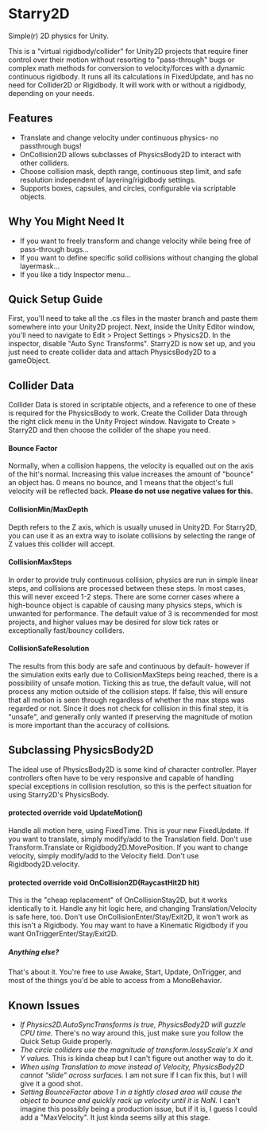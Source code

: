 # Starry2D
Simple(r) 2D physics for Unity.

This is a "virtual rigidbody/collider" for Unity2D projects that require finer control over their motion without resorting to "pass-through" bugs or complex math methods for conversion to velocity/forces with a dynamic continuous rigidbody. It runs all its calculations in FixedUpdate, and has no need for Collider2D or Rigidbody. It will work with or without a rigidbody, depending on your needs.
## Features
- Translate and change velocity under continuous physics- no passthrough bugs!
- OnCollision2D allows subclasses of PhysicsBody2D to interact with other colliders.
- Choose collision mask, depth range, continuous step limit, and safe resolution independent of layering/rigidbody settings.
- Supports boxes, capsules, and circles, configurable via scriptable objects.
## Why You Might Need It
- If you want to freely transform and change velocity while being free of pass-through bugs...
- If you want to define specific solid collisions without changing the global layermask...
- If you like a tidy Inspector menu...
## Quick Setup Guide
First, you'll need to take all the .cs files in the master branch and paste them somewhere into your Unity2D project. Next, inside the Unity Editor window, you'll need to navigate to Edit > Project Settings > Physics2D. In the inspector, disable "Auto Sync Transforms". Starry2D is now set up, and you just need to create collider data and attach PhysicsBody2D to a gameObject.
## Collider Data
Collider Data is stored in scriptable objects, and a reference to one of these is required for the PhysicsBody to work. Create the Collider Data through the right click menu in the Unity Project window. Navigate to Create > Starry2D and then choose the collider of the shape you need. 
#### Bounce Factor
Normally, when a collision happens, the velocity is equalled out on the axis of the hit's normal. Increasing this value increases the amount of "bounce" an object has. 0 means no bounce, and 1 means that the object's full velocity will be reflected back. **Please do not use negative values for this.**
#### CollisionMin/MaxDepth
Depth refers to the Z axis, which is usually unused in Unity2D. For Starry2D, you can use it as an extra way to isolate collisions by selecting the range of Z values this collider will accept.
#### CollisionMaxSteps
In order to provide truly continuous collision, physics are run in simple linear steps, and collisions are processed between these steps. In most cases, this will never exceed 1-2 steps. There are some corner cases where a high-bounce object is capable of causing many physics steps, which is unwanted for performance. The default value of 3 is recommended for most projects, and higher values may be desired for slow tick rates or exceptionally fast/bouncy colliders.
#### CollisionSafeResolution
The results from this body are safe and continuous by default- however if the simulation exits early due to CollisionMaxSteps being reached, there is a possibility of unsafe motion. Ticking this as true, the default value, will not process any motion outside of the collision steps. If false, this will ensure that all motion is seen through regardless of whether the max steps was regarded or not. Since it does not check for collision in this final step, it is "unsafe", and generally only wanted if preserving the magnitude of motion is more important than the accuracy of collisions.
## Subclassing PhysicsBody2D
The ideal use of PhysicsBody2D is some kind of character controller. Player controllers often have to be very responsive and capable of handling special exceptions in collision resolution, so this is the perfect situation for using Starry2D's PhysicsBody.
#### protected override void UpdateMotion()
Handle all motion here, using FixedTime. This is your new FixedUpdate. If you want to translate, simply modify/add to the Translation field. Don't use Transform.Translate or Rigidbody2D.MovePosition. If you want to change velocity, simply modify/add to the Velocity field. Don't use Rigidbody2D.velocity.
#### protected override void OnCollision2D(RaycastHit2D hit)
This is the "cheap replacement" of OnCollisionStay2D, but it works identically to it. Handle any hit logic here, and changing Translation/Velocity is safe here, too. Don't use OnCollisionEnter/Stay/Exit2D, it won't work as this isn't a Rigidbody. You may want to have a Kinematic Rigidbody if you want OnTriggerEnter/Stay/Exit2D.
##### Anything else?
That's about it. You're free to use Awake, Start, Update, OnTrigger, and most of the things you'd be able to access from a MonoBehavior.
## Known Issues
- *If Physics2D.AutoSyncTransforms is true, PhysicsBody2D will guzzle CPU time.* There's no way around this, just make sure you follow the Quick Setup Guide properly.
- *The circle colliders use the magnitude of transform.lossyScale's X and Y values.* This is kinda cheap but I can't figure out another way to do it.
- *When using Translation to move instead of Velocity, PhysicsBody2D cannot "slide" across surfaces.* I am not sure if I can fix this, but I will give it a good shot.
- *Setting BounceFactor above 1 in a tightly closed area will cause the object to bounce and quickly rack up velocity until it is NaN.* I can't imagine this possibly being a production issue, but if it is, I guess I could add a "MaxVelocity". It just kinda seems silly at this stage.
